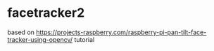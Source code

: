 # facetracker2
based on  https://projects-raspberry.com/raspberry-pi-pan-tilt-face-tracker-using-opencv/ tutorial
